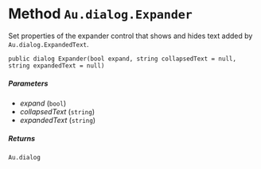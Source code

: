 # Method `Au.dialog.Expander`

Set properties of the expander control that shows and hides text added by `Au.dialog.ExpandedText`.

```
public dialog Expander(bool expand, string collapsedText = null, string expandedText = null)
```

##### Parameters

- *expand*  (`bool`)
- *collapsedText*  (`string`)
- *expandedText*  (`string`)

##### Returns

`Au.dialog`